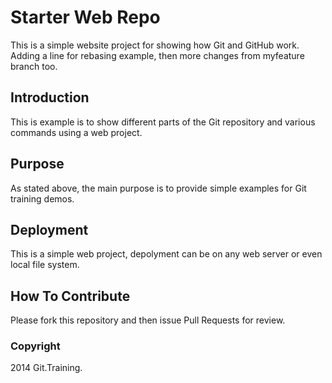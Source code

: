 # Starter Web Repo

This is a simple website project for showing how Git and GitHub work. Adding a line for rebasing example, then more changes from myfeature branch too.

## Introduction

This is example is to show different parts of the Git repository and various commands using a web project.

## Purpose

As stated above, the main purpose is to provide simple examples for Git training demos.

## Deployment

This is a simple web project, depolyment can be on any web server or even local file system.

## How To Contribute

Please fork this repository and then issue Pull Requests for review.

### Copyright

2014 Git.Training.